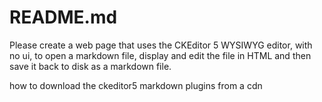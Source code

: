 # README.md

Please create a web page that uses the CKEditor 5 WYSIWYG editor, with no ui, to open a markdown file, display and edit the file in HTML and then save it back to disk as a markdown file.

how to download the ckeditor5 markdown plugins from a cdn
